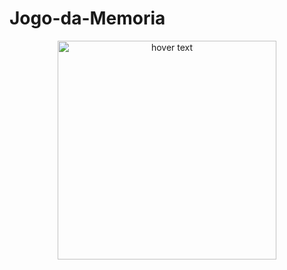 # Jogo-da-Memoria

<p align="center">
  <img src="C:\Users\thiag\Downloads\jogodamemoria.PNG" width="350" title="hover text">
</p>
